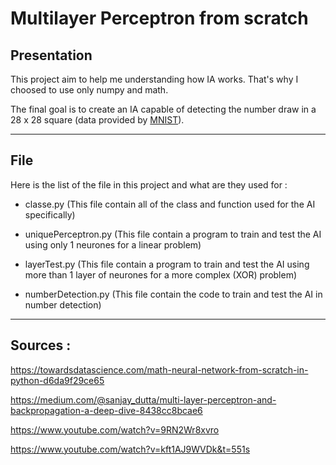 # Multilayer Perceptron from scratch

## Presentation

This project aim to help me understanding how IA works. That's why I choosed to use only numpy and math.

The final goal is to create an IA capable of detecting the number draw in a 28 x 28 square (data provided by [MNIST](https://en.wikipedia.org/wiki/MNIST_database)).

---
## File

Here is the list of the file in this project and what are they used for :

- classe.py (This file contain all of the class and function used for the AI specifically)

- uniquePerceptron.py (This file contain a program to train and test the AI using only 1 neurones for a linear problem)

- layerTest.py (This file contain a program to train and test the AI using more than 1 layer of neurones for a more complex (XOR) problem)

- numberDetection.py (This file  contain the code to train and test the AI in number detection)

---
## Sources :

https://towardsdatascience.com/math-neural-network-from-scratch-in-python-d6da9f29ce65

https://medium.com/@sanjay_dutta/multi-layer-perceptron-and-backpropagation-a-deep-dive-8438cc8bcae6

https://www.youtube.com/watch?v=9RN2Wr8xvro

https://www.youtube.com/watch?v=kft1AJ9WVDk&t=551s